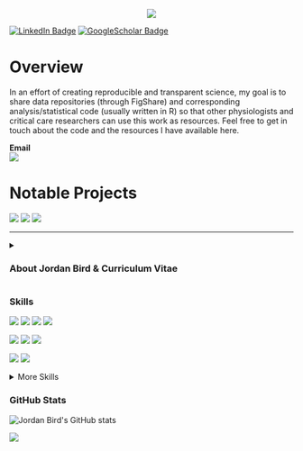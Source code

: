 <p align="center">
  <!-- By Jordan Bird - https://github.com/BirdImaging/readme-typing-svg -->
  <a href="https://github.com/BirdImaging/readme-typing-svg">
    <img src="https://readme-typing-svg.demolab.com/?lines=Basic%20and%20Translational%20Physiologist;Experienced%20Data%20Scientist;7%20years%20of%20research%20experience;5%20years%20of%20computer%20science%20experience;Lets%20talk%20physiology&font=Times%20New%20Roman&center=true&width=800&height=45&color=000B29&vCenter=true&pause=1000&size=30" /></a>
</p>

[![LinkedIn Badge](https://img.shields.io/badge/LinkedIn-Profile-informational?style=plastic&logo=linkedin&logoColor=white&color=0D76A8)](https://www.linkedin.com/in/jordandbird/)
[![GoogleScholar Badge](https://img.shields.io/badge/Google_Scholar-Profile-informational?style=plastic&logo=googlescholar&logoColor=white&color=0D76A8)](https://scholar.google.com/citations?user=5PLaC0wAAAAJ&hl=en)  

# Overview
In an effort of creating reproducible and transparent science, my goal is to share data repositories (through FigShare) and corresponding analysis/statistical code (usually written in R) so that other physiologists and critical care researchers can use this work as resources. Feel free to get in touch about the code and the resources I have available here.  

**Email**  
[![](https://custom-icon-badges.demolab.com/badge/jordan.bird@alumni.ubc.ca-150458.svg?logo=mention&logoColor=white&logoSource=feather)](jordan.bird@alumni.ubc.ca)

# Notable Projects
[![](https://img.shields.io/badge/Paper-Nature_Medicine_(2025)-informational?style=for-the-badge&logo=doi&logoColor=white&color=E64B35)](https://www.nature.com/articles/s41591-025-03889-z)
[![](https://custom-icon-badges.demolab.com/badge/Data-Nature_Medicine_(2025)-blue.svg?logo=database&logoColor=white&logoSource=feather&style=for-the-badge&color=E64B35)](https://springernature.figshare.com/articles/dataset/Characterizing_the_Physiology_of_Circulatory_Arrest_in_Humans_-_Data_Repository/29135306)
[![](https://custom-icon-badges.demolab.com/badge/Code-Nature_Medicine_(2025)-blue.svg?logo=code&logoColor=white&logoSource=feather&style=for-the-badge&color=E64B35)](https://github.com/BirdImaging/Characterizing-the-Physiology-of-Circulatory-Arrest-in-Humans)


***

<details>
<summary><h3>About Jordan Bird & Curriculum Vitae</h3></summary>

### Introduction
Hi, I'm Jordan Bird. 👋 I'm current a 3rd year PhD student with the [VGH ICU Research Group](https://www.cerebriresearch.ca/team/). Originally, I got involved in research doing high-altitude physiology in 3rd year undergrad looking at respiratory responses to low oxygen. Following graduation, I started learning computer science on my own in January 2020 before joining industry to work in medical imaging looking at hypoxia and ischemia in patient populations. In 2021, I went back to school to complete a MSc in respiratory physiology using medical imaging while continuing to work in industry doing medical imaging. Along the way, I was introduced to the group at VGH and decided I wanted to do a PhD with the group following my MSc. Now, my work focuses on the physiology of cardiac arrest, acute respiratory distress syndrome, and circulatory arrest in critically ill patient populations. Collectively, my background is ***systems physiology with an emphasis on blood flow and oxygen delivery which I approach using computer science and mathematics tools.*** As my career progresses, my aim is to focus on integrating -omics approaches to systems physiology to understand the underpinnings of disease in acute brain injury. If you have interest in collaborating or want to talk about how to deal with physiology data, please do not hesitate to reach out.  

### Academic Degrees
|Institution|Degree|Subject Area|Supervisor(s)|Dates|
|:----------|:-----|:-----|:-----|:----|
|University of British Columbia|Ph.D.|Critical Care Medicine|Dr. Mypinder S. Sekhon & Dr. Ryan L. Hoiland|2023-Present|
|University of British Columbia|M.Sc.|Cardiorespiratory Physiology|Dr. Glen E. Foster|2021-2023|
|Mount Royal University|B.Sc.|Health Sciences w/ physics minor|Dr. Trevor A. Day|2015-2019|



...
</details>


### Skills
![](https://img.shields.io/badge/Code-R-informational?style=plastic&logo=r&logoColor=white&color=40B4E5)
![](https://img.shields.io/badge/Tool-Tidyverse-informational?style=plastic&logo=tidyverse&logoColor=white&color=40B4E5)
![](https://img.shields.io/badge/Tool-rstatix-informational?style=plastic&logo=tidyverse&logoColor=white&color=40B4E5)
![](https://img.shields.io/badge/Tool-ggplot-informational?style=plastic&logo=tidyverse&logoColor=white&color=40B4E5)

![](https://img.shields.io/badge/Skill-Data_Visualization-informational?style=plastic&logo=tidyverse&logoColor=white&color=EDB83D)
![](https://img.shields.io/badge/Skill-Statistical_Analysis-informational?style=plastic&logoColor=white&color=EDB83D)
![](https://img.shields.io/badge/Skill-Scientific_Writing-informational?style=plastic&logoColor=white&color=EDB83D)

![](https://img.shields.io/badge/Expertise-Cerebrovascular_Physiology-informational?style=plastic&logoColor=white&color=D70026)
![](https://img.shields.io/badge/Expertise-Respiratory_Physiology-informational?style=plastic&logoColor=white&color=D70026)

<details>
<summary>More Skills</summary>

![](https://img.shields.io/badge/Tool-RStudio-informational?style=plastic&logo=rstudioide&logoColor=white&color=40B4E5)
![](https://img.shields.io/badge/Tool-lubridate-informational?style=plastic&logo=tidyverse&logoColor=white&color=40B4E5)
![](https://img.shields.io/badge/Tool-RMarkdown-informational?style=plastic&logo=tidyverse&logoColor=white&color=40B4E5)
![](https://img.shields.io/badge/Code-Python-informational?style=plastic&logo=python&logoColor=white&color=40B4E5)

</details>


### GitHub Stats
![Jordan Bird's GitHub stats](https://github-readme-stats.vercel.app/api?username=BirdImaging&show_icons=true&theme=highcontrast)


![](https://komarev.com/ghpvc/?username=BirdImaging&color=002145&style=plastic&abbreviated=true)
